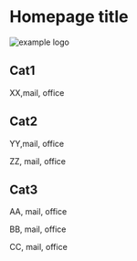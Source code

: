 # Homepage title

![example logo](/assets/cat_example_pic.jpg)


## Cat1

XX,mail, office

## Cat2

YY,mail, office

ZZ, mail, office

## Cat3

AA, mail, office

BB, mail, office

CC, mail, office



